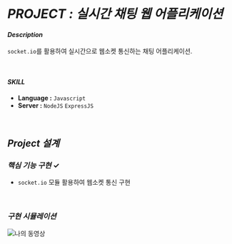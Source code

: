 # *PROJECT : 실시간 채팅 웹 어플리케이션*

#### *Description*

`socket.io`를 활용하여 실시간으로 웹소켓 통신하는 채팅 어플리케이션.

<br>

#### *SKILL*

- **Language :**  `Javascript`    
- **Server :**  `NodeJS` `ExpressJS` 


<br>

## *Project 설계*

### *핵심 기능 구현* ✓

- `socket.io` 모듈 활용하여 웹소켓 통신 구현

<br>

### *구현 시뮬레이션*

![나의 동영상](https://user-images.githubusercontent.com/53293867/194282599-5cbe9cf8-7c0e-4f4d-b9e3-923ee65f2bb9.gif)
